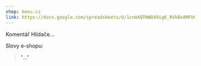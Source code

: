```yaml
---
shop: benu.cz
link: https://docs.google.com/spreadsheets/d/1cnmXQTNWO49igK_RVkBvAMFUCO4Y_gjkDlfWq5PZt_Q/edit#gid=572046636
---
```


Komentář Hlídače...

Slovy e-shopu:

> "..."
